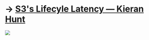 # → [S3's Lifecyle Latency — Kieran Hunt](https://kieran.casa/s3-lifecycle/)

![](https://s3lifecyclestack-metricbucket8c17f29f-ojkbiwz84gzz.s3.us-east-1.amazonaws.com/s3-latency.png)
